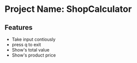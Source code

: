 <h1>Project Name: ShopCalculator</h1>
<h2>Features</h2>
<ul>
<li>Take input contiously</li>
<li>press q to exit</li>
<li>Show's total value</li>
<li>Show's product price</li>
</ul>

